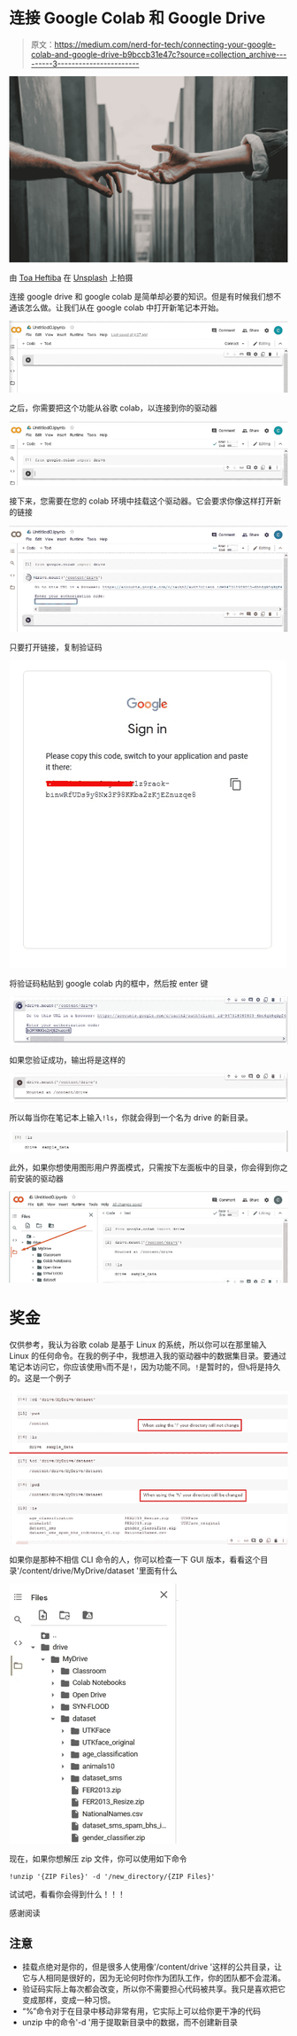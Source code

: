 # 连接 Google Colab 和 Google Drive

> 原文：<https://medium.com/nerd-for-tech/connecting-your-google-colab-and-google-drive-b9bccb31e47c?source=collection_archive---------3----------------------->

![](img/6b50515ce7b9c20d6337901054231ed7.png)

由 [Toa Heftiba](https://unsplash.com/@heftiba?utm_source=unsplash&utm_medium=referral&utm_content=creditCopyText) 在 [Unsplash](https://unsplash.com/s/photos/connection?utm_source=unsplash&utm_medium=referral&utm_content=creditCopyText) 上拍摄

连接 google drive 和 google colab 是简单却必要的知识。但是有时候我们想不通该怎么做。让我们从在 google colab 中打开新笔记本开始。

![](img/ad2f0e6f852e8bf9b1b969cee2db022f.png)

之后，你需要把这个功能从谷歌 colab，以连接到你的驱动器

![](img/829ba166fbd943f4c371d0a1e02d7463.png)

接下来，您需要在您的 colab 环境中挂载这个驱动器。它会要求你像这样打开新的链接

![](img/1e3ef6263fee325108f2cc1e6baa998e.png)

只要打开链接，复制验证码

![](img/9d28ebe308474e1706f8939ebec607cc.png)

将验证码粘贴到 google colab 内的框中，然后按 enter 键

![](img/785020e0473dbd6cc50f4f6a7f714858.png)

如果您验证成功，输出将是这样的

![](img/36c9500c0f2eeae69cf74e773cc91a39.png)

所以每当你在笔记本上输入`!ls`，你就会得到一个名为 drive 的新目录。

![](img/44f241ceeaf8f37e26f3ff7f3e854bf9.png)

此外，如果你想使用图形用户界面模式，只需按下左面板中的目录，你会得到你之前安装的驱动器

![](img/c6d4701fbdd119eb5a1333d535bd4522.png)

# 奖金

仅供参考，我认为谷歌 colab 是基于 Linux 的系统，所以你可以在那里输入 Linux 的任何命令。在我的例子中，我想进入我的驱动器中的数据集目录。要通过笔记本访问它，你应该使用`%`而不是`!`，因为功能不同。`!`是暂时的，但`%`将是持久的。这是一个例子

![](img/871147e52577fa5d97862efdde66e5a5.png)

如果你是那种不相信 CLI 命令的人，你可以检查一下 GUI 版本，看看这个目录'/content/drive/MyDrive/dataset '里面有什么

![](img/2e67c5ed156be4ee94945c83bb723aae.png)

现在，如果你想解压 zip 文件，你可以使用如下命令

```
!unzip '{ZIP Files}' -d '/new_directory/{ZIP Files}'
```

试试吧，看看你会得到什么！！！

感谢阅读

## 注意

*   挂载点绝对是你的，但是很多人使用像'/content/drive '这样的公共目录，让它与人相同是很好的，因为无论何时你作为团队工作，你的团队都不会混淆。
*   验证码实际上每次都会改变，所以你不需要担心代码被共享。我只是喜欢把它变成那样，变成一种习惯。
*   “%”命令对于在目录中移动非常有用，它实际上可以给你更干净的代码
*   unzip 中的命令'-d '用于提取新目录中的数据，而不创建新目录